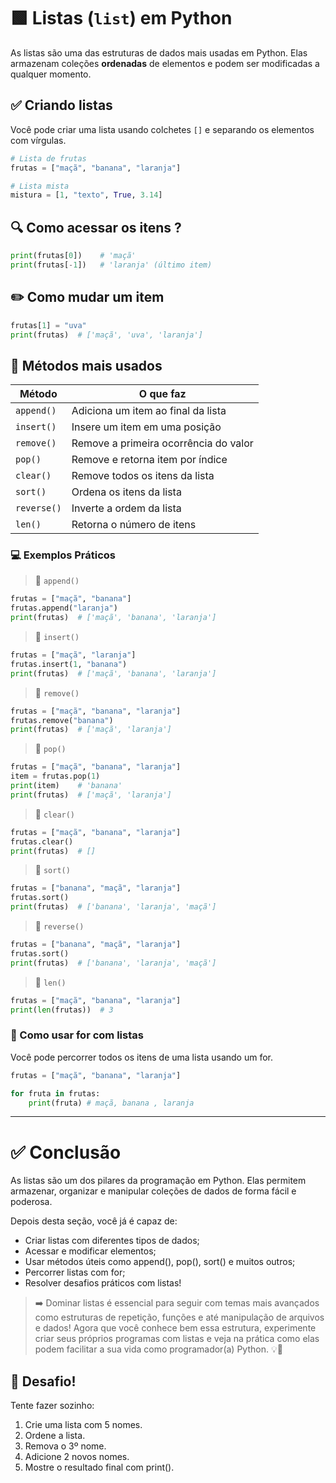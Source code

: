 # 🟩 Listas (`list`) em Python  

As listas são uma das estruturas de dados mais usadas em Python. Elas armazenam coleções **ordenadas** de elementos e podem ser modificadas a qualquer momento.

## ✅ Criando listas

Você pode criar uma lista usando colchetes `[]` e separando os elementos com vírgulas.

```python
# Lista de frutas
frutas = ["maçã", "banana", "laranja"]

# Lista mista
mistura = [1, "texto", True, 3.14]
```

## 🔍 Como acessar os itens ? 

```python
print(frutas[0])    # 'maçã'
print(frutas[-1])   # 'laranja' (último item)
```

## ✏️ Como mudar um item

```python
frutas[1] = "uva"
print(frutas)  # ['maçã', 'uva', 'laranja']
```

## 🧰 Métodos mais usados

| Método      | O que faz                             |
| ----------- | ------------------------------------- |
| `append()`  | Adiciona um item ao final da lista    |
| `insert()`  | Insere um item em uma posição         |
| `remove()`  | Remove a primeira ocorrência do valor |
| `pop()`     | Remove e retorna item por índice      |
| `clear()`   | Remove todos os itens da lista        |
| `sort()`    | Ordena os itens da lista              |
| `reverse()` | Inverte a ordem da lista              |
| `len()`     | Retorna o número de itens             |

### 💻 Exemplos Práticos

> 🔖 ``append()``

```python
frutas = ["maçã", "banana"]
frutas.append("laranja")
print(frutas)  # ['maçã', 'banana', 'laranja']
```

> 🔖 ``insert()``

```python
frutas = ["maçã", "laranja"]
frutas.insert(1, "banana")
print(frutas)  # ['maçã', 'banana', 'laranja']
```

> 🔖 ``remove()``

```python
frutas = ["maçã", "banana", "laranja"]
frutas.remove("banana")
print(frutas)  # ['maçã', 'laranja']
```

> 🔖 ``pop()``

```python
frutas = ["maçã", "banana", "laranja"]
item = frutas.pop(1)
print(item)    # 'banana'
print(frutas)  # ['maçã', 'laranja']
```

> 🔖 ``clear()``

```python
frutas = ["maçã", "banana", "laranja"]
frutas.clear()
print(frutas)  # []
```

> 🔖 ``sort()``

```python
frutas = ["banana", "maçã", "laranja"]
frutas.sort()
print(frutas)  # ['banana', 'laranja', 'maçã']
```

> 🔖 ``reverse()``

```python
frutas = ["banana", "maçã", "laranja"]
frutas.sort()
print(frutas)  # ['banana', 'laranja', 'maçã']
```

> 🔖 ``len()``

```python
frutas = ["maçã", "banana", "laranja"]
print(len(frutas))  # 3
```

### 🔁 Como usar for com listas

Você pode percorrer todos os itens de uma lista usando um for.

```python
frutas = ["maçã", "banana", "laranja"]

for fruta in frutas:
    print(fruta) # maçã, banana , laranja 

```

---

# ✅ Conclusão

As listas são um dos pilares da programação em Python. Elas permitem armazenar, organizar e manipular coleções de dados de forma fácil e poderosa.

Depois desta seção, você já é capaz de:

- Criar listas com diferentes tipos de dados;
- Acessar e modificar elementos;
- Usar métodos úteis como append(), pop(), sort() e muitos outros;
- Percorrer listas com for;
- Resolver desafios práticos com listas!

> ➡️ Dominar listas é essencial para seguir com temas mais avançados como estruturas de repetição, funções e até manipulação de arquivos e dados!
> Agora que você conhece bem essa estrutura, experimente criar seus próprios programas com listas e veja na prática como elas podem facilitar a sua vida como programador(a) Python. 💡🐍

## 🧪 Desafio!

Tente fazer sozinho:

1. Crie uma lista com 5 nomes.
2. Ordene a lista.
3. Remova o 3º nome.
4. Adicione 2 novos nomes.
5. Mostre o resultado final com print().

